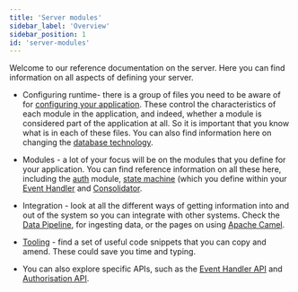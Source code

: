 ```yaml
---
title: 'Server modules'
sidebar_label: 'Overview'
sidebar_position: 1
id: 'server-modules'
---
```


Welcome to our reference documentation on the server. Here you can find information on all aspects of defining your server.

- Configuring runtime- there is a group of files you need to be aware of for [configuring your application](../server/configuring-runtime/introduction/). These control the characteristics of each module in the application, and indeed, whether a module is considered part of the application at all. So it is important that you know what is in each of these files. You can also find information here on changing the [database technology](../server/configuring-runtime/setting-the-database-technology/).

- Modules - a lot of your focus will be on the modules that you define for your application. You can find reference information on all these here, including the [auth](../server/access-control/introduction/) module, [state machine](../server/state-machine/introduction/) (which you define within your [Event Handler](../server/event-handler/introduction/) and [Consolidator](../server/consolidator/introduction/).

- Integration - look at all the different ways of getting information into and out of the system so you can integrate with other systems. Check the [Data Pipeline](../server/integration/data-pipeline/introduction/), for ingesting data, or the pages on using [Apache Camel](../server/integration/apache-camel/introduction/).

- [Tooling](../server/tooling/code-snippets/) - find a set of useful code snippets that you can copy and amend. These could save you time and typing.

- You can also explore specific APIs, such as the [Event Handler API](../server/api-reference/event-handler-api/) and [Authorisation API](../server/api-reference/authorisation-api/).